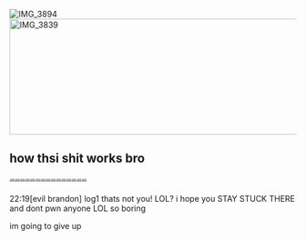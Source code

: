 ![IMG_3894](https://github.com/user-attachments/assets/b8f3dbc3-bf16-4f82-87ee-b82997857d40)
<img width="1422" height="204" alt="IMG_3839" src="https://github.com/user-attachments/assets/26cc39c2-c0fd-4bc9-8b54-83f72440c499" />
## how thsi shit works bro
⏔⏔⏔⏔⏔⏔⏔⏔⏔⏔⏔⏔⏔⏔⏔

22:19[evil brandon] log1 thats not you! LOL? i hope you STAY STUCK THERE and dont pwn anyone LOL so boring


im going to give up
